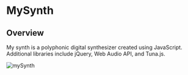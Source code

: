 # MySynth

## Overview

My synth is a polyphonic digital synthesizer created using JavaScript. Additional libraries include jQuery, Web Audio API, and Tuna.js.

![mySynth](mySynth.png)
